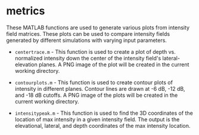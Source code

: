 metrics
=======

These MATLAB functions are used to generate various plots from intensity field matrices. These plots can be used to compare intensity fields generated by different simulations with varying input parameters.

 * `centertrace.m` - This function is used to create a plot of depth vs. normalized intensity down the center of the intensity field's lateral-elevation planes. A PNG image of the plot will be created in the current working directory.

 * `contourplots.m` - This function is used to create contour plots of intensity in different planes. Contour lines are drawn at -6 dB, -12 dB, and -18 dB cutoffs. A PNG image of the plots will be created in the current working directory.

 * `intensitypeak.m` - This function is used to find the 3D coordinates of the location of max intensity in a given intensity field. The output is the elevational, lateral, and depth coordinates of the max intensity location.
